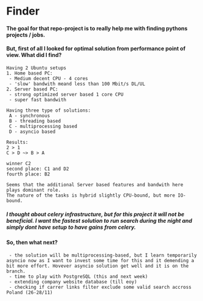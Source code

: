 # Finder
#### The goal for that repo-project is to really help me with finding pythons projects / jobs.

#### But, first of all I looked for optimal solution from performance point of view. What did I find?
```
Having 2 Ubuntu setups
1. Home based PC:
 - Medium decent CPU - 4 cores
 - 'slow' bandwith meand less than 100 Mbit/s DL/UL
2. Server based PC:
 - strong optimized server based 1 core CPU
 - super fast bandwith

Having three type of solutions:
 A - synchronous
 B - threading based
 C - multiprocessing based
 D - asyncio based

Results:
2 > 1
C > D ~> B > A

winner C2
second place: C1 and D2
fourth place: B2

Seems that the additional Server based features and bandwith here plays dominant role.
The nature of the tasks is hybrid slightly CPU-bound, but more IO-bound.
```
##### I thought about celery infrastructure, but for this project it will not be beneficial. I want the fastest solution to run search during the night and simply dont have setup to have gains from celery.

#### So, then what next?
```
 - the solution will be multiprocessing-based, but I learn temporarily asyncio now as I want to invest some time for this and it demending a bit more effort. Hovever asyncio solution get well and it is on the branch.
 - time to play with PostgreSQL (this and next week)
 - extending company website database (till eoy)
 - checking if carrer links filter exclude some valid search accross Poland (26-28/11)
 ```
